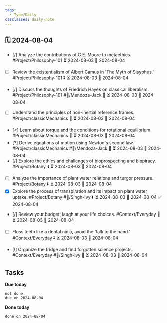 ```yaml
---
tags:
  - Type/Daily
cssclasses: daily-note
---
```


## 🗓️ 2024-08-04

- [/] Analyze the contributions of G.E. Moore to metaethics. #Project/Philosophy-101 ⏳ 2024-08-03 📅 2024-08-04
- [ ] Review the existentialism of Albert Camus in 'The Myth of Sisyphus.' #Project/Philosophy-101 ⏬ ⏳ 2024-08-03 📅 2024-08-04
- [/] Discuss the thoughts of Friedrich Hayek on classical liberalism. #Project/Philosophy-101 #👤/Mendoza-Jack 🔽 ⏳ 2024-08-03 📅 2024-08-04
- [ ] Understand the principles of non-inertial reference frames. #Project/classicMechanics 🔼 ⏳ 2024-08-03 📅 2024-08-04
- [<] Learn about torque and the conditions for rotational equilibrium. #Project/classicMechanics 🔽 ⏳ 2024-08-03 📅 2024-08-04
- [?] Derive equations of motion using Newton's second law. #Project/classicMechanics #👤/Mendoza-Jack 🔽 ⏳ 2024-08-03 📅 2024-08-04
- [/] Explore the ethics and challenges of bioprospecting and biopiracy. #Project/Botany ⏫ ⏳ 2024-08-03 📅 2024-08-04
- [ ] Analyze the importance of plant water relations and turgor pressure. #Project/Botany ⏬ ⏳ 2024-08-03 📅 2024-08-04
- [x] Explore the process of transpiration and its impact on plant water uptake. #Project/Botany #👤/Singh-Ivy ⏬ ⏳ 2024-08-03 📅 2024-08-04 ✅ 2024-08-04
- [/] Review your budget; laugh at your life choices. #Context/Everyday 🔺 ⏳ 2024-08-03 📅 2024-08-04
- [ ] Floss teeth like a dental ninja, avoid the 'talk to the hand.' #Context/Everyday ⏬ ⏳ 2024-08-03 📅 2024-08-04
- [!] Organize the fridge and find forgotten science projects. #Context/Everyday #👤/Singh-Ivy 🔺 ⏳ 2024-08-03 📅 2024-08-04

## Tasks

**Due today**

```tasks
not done
due on 2024-08-04
```

**Done today**

```tasks
done on 2024-08-04
```
            